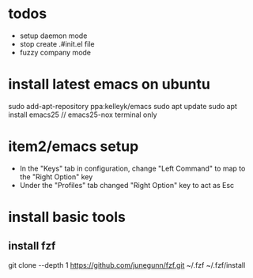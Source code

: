 # todos

- setup daemon mode
- stop create .#init.el file
- fuzzy company mode

# install latest emacs on ubuntu

sudo add-apt-repository ppa:kelleyk/emacs
sudo apt update
sudo apt install emacs25  // emacs25-nox terminal only

# item2/emacs setup

- In the "Keys" tab in configuration, change "Left Command" to map to the "Right Option" key
- Under the "Profiles" tab changed "Right Option" key to act as Esc

# install basic tools

## install fzf

git clone --depth 1 https://github.com/junegunn/fzf.git ~/.fzf
~/.fzf/install

